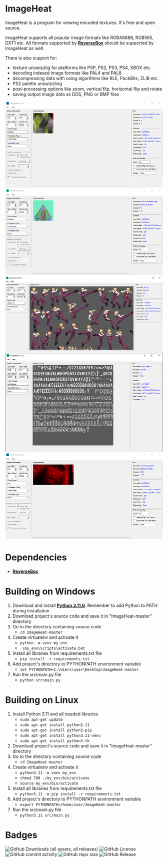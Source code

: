 # ImageHeat
ImageHeat is a program for viewing encoded textures.
It's free and open source.

ImageHeat supports all popular image formats like RGBA8888, RGB565, DXT1 etc.
All formats supported by **[ReverseBox](https://github.com/bartlomiejduda/ReverseBox)** should be supported by ImageHeat as well.

There is also support for:
* texture unswizzlig for platforms like PSP, PS2, PS3, PS4, XBOX etc.
* decoding indexed image formats like PAL4 and PAL8
* decompressing data with using algorithms like RLE, PackBits, ZLIB etc.
* PS2 palette unswizzling
* post-processing options like zoom, vertical flip, horizontal flip and rotate
* saving output image data as DDS, PNG or BMP files

<img src="src\data\img\usage.gif">
<img src="src\data\img\usage2.gif">
<img src="src\data\img\usage3.png">
<img src="src\data\img\usage4.png">
<img src="src\data\img\usage5.gif">


# Dependencies

* **[ReverseBox](https://github.com/bartlomiejduda/ReverseBox)**


# Building on Windows

1. Download and install  **[Python 3.11.6](https://www.python.org/downloads/release/python-3116/)**. Remember to add Python to PATH during installation
2. Download project's source code and save it in "ImageHeat-master" directory
3. Go to the directory containing source code
   - ```cd ImageHeat-master```
4. Create virtualenv and activate it
   - ```python -m venv my_env```
   - ```.\my_env\Scripts\activate.bat```
5. Install all libraries from requirements.txt file
   - ```pip install -r requirements.txt```
6. Add project's directory to PYTHONPATH environment variable
   - ```set PYTHONPATH=C:\Users\user\Desktop\ImageHeat-master```
7. Run the src\main.py file
   - ```python src\main.py```

# Building on Linux

1. Install Python 3.11 and all needed libraries
   - ```sudo apt-get update```
   - ```sudo apt-get install python3.11```
   - ```sudo apt-get install python3-pip```
   - ```sudo apt-get install python3.11-venv```
   - ```sudo apt-get install python3-tk```
2. Download project's source code and save it in "ImageHeat-master" directory
3. Go to the directory containing source code
   - ```cd ImageHeat-master```
4. Create virtualenv and activate it
   - ```python3.11 -m venv my_env```
   - ```chmod 700 ./my_env/bin/activate```
   - ```source my_env/bin/activate```
5. Install all libraries from requirements.txt file
   - ```python3.11 -m pip install -r requirements.txt```
6. Add project's directory to PYTHONPATH environment variable
   - ```export PYTHONPATH=/home/user/ImageHeat-master```
7. Run the src\main.py file
   - ```python3.11 src/main.py```

# Badges

![GitHub Downloads (all assets, all releases)](https://img.shields.io/github/downloads/bartlomiejduda/ImageHeat/total)
![GitHub License](https://img.shields.io/github/license/bartlomiejduda/ImageHeat)
![GitHub commit activity](https://img.shields.io/github/commit-activity/y/bartlomiejduda/ImageHeat)
![GitHub repo size](https://img.shields.io/github/repo-size/bartlomiejduda/ImageHeat)
![GitHub Release](https://img.shields.io/github/v/release/bartlomiejduda/ImageHeat)
